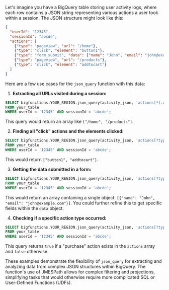 Let's imagine you have a BigQuery table storing user activity logs, where each row contains a JSON string representing various actions a user took within a session.  The JSON structure might look like this:

```json
{
  "userId": "12345",
  "sessionId": "abcde",
  "actions": [
    {"type": "pageview", "url": "/home"},
    {"type": "click", "element": "button1"},
    {"type": "form_submit", "data": {"name": "John", "email": "john@example.com"}},
    {"type": "pageview", "url": "/products"},
    {"type": "click", "element": "addtocart"}
  ]
}
```

Here are a few use cases for the `json_query` function with this data:

1. **Extracting all URLs visited during a session:**

```sql
SELECT bigfunctions.YOUR_REGION.json_query(activity_json, 'actions[*].url') AS visited_urls
FROM your_table
WHERE userId = '12345' AND sessionId = 'abcde';
```

This query would return an array like `["/home", "/products"]`.

2. **Finding all "click" actions and the elements clicked:**

```sql
SELECT bigfunctions.YOUR_REGION.json_query(activity_json, 'actions[?type==`click`].element') AS clicked_elements
FROM your_table
WHERE userId = '12345' AND sessionId = 'abcde';
```

This would return `["button1", "addtocart"]`.

3. **Getting the data submitted in a form:**

```sql
SELECT bigfunctions.YOUR_REGION.json_query(activity_json, 'actions[?type==`form_submit`].data') AS form_data
FROM your_table
WHERE userId = '12345' AND sessionId = 'abcde';
```

This would return an array containing a single object: `[{"name": "John", "email": "john@example.com"}]`.  You could further refine this to get specific fields within the `data` object.

4. **Checking if a specific action type occurred:**

```sql
SELECT bigfunctions.YOUR_REGION.json_query(activity_json, 'actions[?type==`purchase`]') IS NOT NULL AS purchased
FROM your_table
WHERE userId = '12345' AND sessionId = 'abcde';
```

This query returns `true` if a "purchase" action exists in the `actions` array and `false` otherwise.

These examples demonstrate the flexibility of `json_query` for extracting and analyzing data from complex JSON structures within BigQuery.  The function's use of JMESPath allows for complex filtering and projections, simplifying tasks that would otherwise require more complicated SQL or User-Defined Functions (UDFs).
